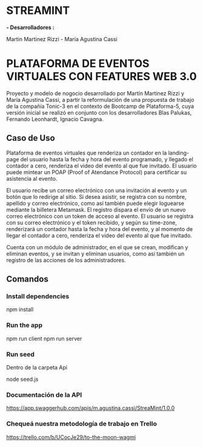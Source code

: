 # STREAMINT

**- Desarrolladores :**

Martin Martinez Rizzi - María Agustina Cassi

# PLATAFORMA DE EVENTOS VIRTUALES CON FEATURES WEB 3.0

Proyecto y modelo de nogocio desarrollado por Martín Martinez Rizzi y María Agustina Cassi, a partir la reformulación de una propuesta de trabajo de la compañía Tonic-3 en el contexto de Bootcamp de Plataforma-5, cuya versión inicial se realizó en conjunto con los desarrolladores Blas Palukas, Fernando Leonhardt, Ignacio Cavagna.

## Caso de Uso

Plataforma de eventos virtuales que renderiza un contador en la landing-page del usuario hasta la fecha y hora del evento programado, y llegado el contador a cero, renderiza el video del evento al que fue invitado. El usuario puede mintear un POAP (Proof of Atendance Protocol) para certificar su asistencia al evento.

El usuario recibe un correo electrónico con una invitación al evento y un botón que lo redirige al sitio. Si desea asistir, se registra con su nombre, apellido y correo electrónico, como así también puede elegir loguearse mediante la billetera Metamask. El registro dispara el envío de un nuevo correo electrónico con un token de acceso al evento. El usuario se registra con su correo electrónico y el token recibido, y según su time-zone, renderizará un contador hasta la fecha y hora del evento, y al momento de llegar el contador a cero, renderiza el video del evento al que fue invitado.

Cuenta con un módulo de administrador, en el que se crean, modifican y eliminan eventos, y se invitan y eliminan usuarios, como así también un registro de las acciones de los administradores.


## Comandos

### Install dependencies

npm install

### Run the app

npm run client
npm run server 

### Run seed

Dentro de la carpeta Api

node seed.js

### Documentación de la API

https://app.swaggerhub.com/apis/m.agustina.cassi/StreaMint/1.0.0

### Chequeá nuestra metodología de trabajo en Trello

https://trello.com/b/UCocJe29/to-the-moon-wagmi
